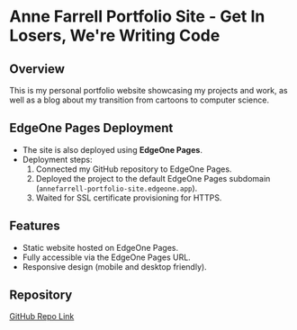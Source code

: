 # Anne Farrell Portfolio Site - Get In Losers, We're Writing Code

## Overview
This is my personal portfolio website showcasing my projects and work, as well as a blog about my transition from cartoons to computer science.

## EdgeOne Pages Deployment
- The site is also deployed using **EdgeOne Pages**.  
- Deployment steps:
  1. Connected my GitHub repository to EdgeOne Pages.
  2. Deployed the project to the default EdgeOne Pages subdomain (`annefarrell-portfolio-site.edgeone.app`).
  3. Waited for SSL certificate provisioning for HTTPS.

## Features
- Static website hosted on EdgeOne Pages.
- Fully accessible via the EdgeOne Pages URL.
- Responsive design (mobile and desktop friendly).

## Repository
[GitHub Repo Link](https://github.com/awfarrell/Portfolio-Site)
